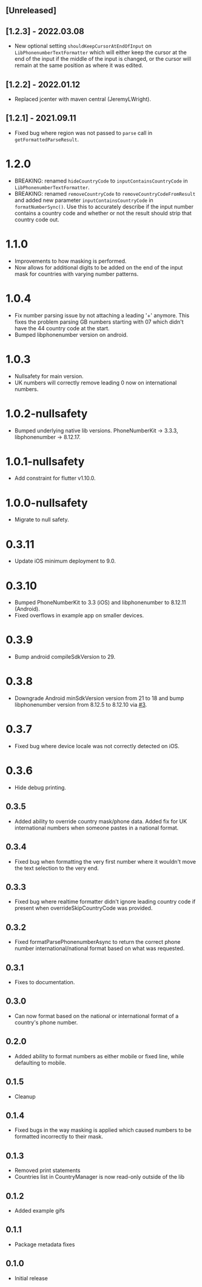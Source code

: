 ## [Unreleased]

## [1.2.3] - 2022.03.08
- New optional setting `shouldKeepCursorAtEndOfInput` on `LibPhonenumberTextFormatter` which will either keep the cursor at the end of the input if the middle of the input is changed, or the cursor will remain at the same position as where it was edited.

## [1.2.2] - 2022.01.12
- Replaced jcenter with maven central (JeremyLWright).

## [1.2.1] - 2021.09.11
- Fixed bug where region was not passed to `parse` call in `getFormattedParseResult`.

# 1.2.0
- BREAKING: renamed `hideCountryCode` to `inputContainsCountryCode` in `LibPhonenumberTextFormatter`.
- BREAKING: renamed `removeCountryCode` to `removeCountryCodeFromResult` and added new parameter `inputContainsCountryCode` in `formatNumberSync()`. Use this to accurately describe if the input number contains a country code and whether or not the result should strip that country code out.

# 1.1.0
- Improvements to how masking is performed.
- Now allows for additional digits to be added on the end of the input mask for countries with varying number patterns.

# 1.0.4
- Fix number parsing issue by not attaching a leading '+' anymore. This fixes the problem parsing GB numbers starting with 07 which didn't have the 44 country code at the start.
- Bumped libphonenumber version on android.

# 1.0.3
- Nullsafety for main version.
- UK numbers will correctly remove leading 0 now on international numbers.

# 1.0.2-nullsafety
- Bumped underlying native lib versions. PhoneNumberKit -> 3.3.3, libphonenumber -> 8.12.17.

# 1.0.1-nullsafety
- Add constraint for flutter v1.10.0.

# 1.0.0-nullsafety
- Migrate to null safety.

# 0.3.11
- Update iOS minimum deployment to 9.0.

# 0.3.10
- Bumped PhoneNumberKit to 3.3 (iOS) and libphonenumber to 8.12.11 (Android).
- Fixed overflows in example app on smaller devices.

# 0.3.9
- Bump android compileSdkVersion to 29.

# 0.3.8
- Downgrade Android minSdkVersion version from 21 to 18 and bump libphonenumber version from 8.12.5 to 8.12.10 via [#3](https://github.com/bottlepay/flutter_libphonenumber/pull/3).

# 0.3.7
- Fixed bug where device locale was not correctly detected on iOS.

# 0.3.6
- Hide debug printing.

## 0.3.5
- Added ability to override country mask/phone data. Added fix for UK international numbers when someone pastes in a national format.

## 0.3.4
- Fixed bug when formatting the very first number where it wouldn't move the text selection to the very end.

## 0.3.3
- Fixed bug where realtime formatter didn't ignore leading country code if present when overrideSkipCountryCode was provided.

## 0.3.2
- Fixed formatParsePhonenumberAsync to return the correct phone number international/national format based on what was requested.

## 0.3.1
- Fixes to documentation.

## 0.3.0
- Can now format based on the national or international format of a country's phone number.

## 0.2.0
- Added ability to format numbers as either mobile or fixed line, while defaulting to mobile.

## 0.1.5
- Cleanup

## 0.1.4
- Fixed bugs in the way masking is applied which caused numbers to be formatted incorrectly to their mask.

## 0.1.3
- Removed print statements
- Countries list in CountryManager is now read-only outside of the lib

## 0.1.2
- Added example gifs

## 0.1.1
- Package metadata fixes

## 0.1.0
- Initial release
